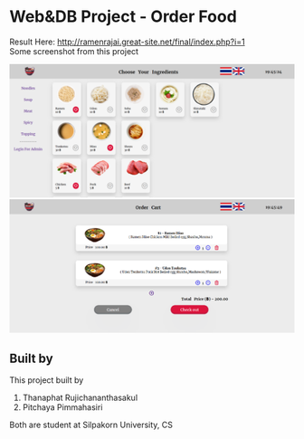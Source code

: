 # Web&DB Project - Order Food
Result Here: http://ramenrajai.great-site.net/final/index.php?i=1 <br>
Some screenshot from this project

<img src="Images/Screenshot(1).png">
<img src="Images/Screenshot(2).png">

## Built by
This project built by
<ol>
  <li> Thanaphat Rujichananthasakul </li>
  <li> Pitchaya Pimmahasiri </li>
</ol>

Both are student at Silpakorn University, CS
